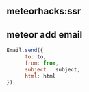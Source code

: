 ## meteorhacks:ssr

## meteor add email  
```javascript
Email.send({
      to: to,
      from: from,
      subject : subject,
      html: html
});

```
